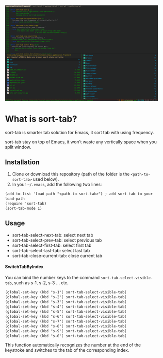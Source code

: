 <p align="center">
  <img width="800" src="./screenshot.png">
</p>

# What is sort-tab?
sort-tab is smarter tab solution for Emacs, it sort tab with using frequency.

sort-tab stay on top of Emacs, it won't waste any vertically space when you split window.

## Installation
1. Clone or download this repository (path of the folder is the `<path-to-sort-tab>` used below).
2. In your `~/.emacs`, add the following two lines:
```elisp
(add-to-list 'load-path "<path-to-sort-tab>") ; add sort-tab to your load-path
(require 'sort-tab)
(sort-tab-mode 1)
```

## Usage
* sort-tab-select-next-tab: select next tab
* sort-tab-select-prev-tab: select previous tab
* sort-tab-select-first-tab: select first tab
* sort-tab-select-last-tab: select last tab
* sort-tab-close-current-tab: close current tab

#### SwitchTabByIndex
You can bind the number keys to the command ```sort-tab-select-visible-tab```, such as s-1, s-2, s-3 ... etc.

```
(global-set-key (kbd "s-1") sort-tab-select-visible-tab)
(global-set-key (kbd "s-2") sort-tab-select-visible-tab)
(global-set-key (kbd "s-3") sort-tab-select-visible-tab)
(global-set-key (kbd "s-4") sort-tab-select-visible-tab)
(global-set-key (kbd "s-5") sort-tab-select-visible-tab)
(global-set-key (kbd "s-6") sort-tab-select-visible-tab)
(global-set-key (kbd "s-7") sort-tab-select-visible-tab)
(global-set-key (kbd "s-8") sort-tab-select-visible-tab)
(global-set-key (kbd "s-9") sort-tab-select-visible-tab)
(global-set-key (kbd "s-0") sort-tab-select-visible-tab)
```

This function automatically recognizes the number at the end of the keystroke
and switches to the tab of the corresponding index.
